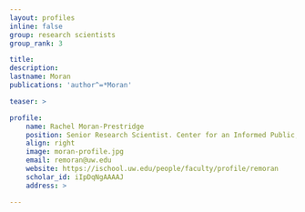 ```yaml
---
layout: profiles
inline: false
group: research scientists
group_rank: 3

title: 
description: 
lastname: Moran
publications: 'author^=*Moran'

teaser: >

profile:
    name: Rachel Moran-Prestridge
    position: Senior Research Scientist. Center for an Informed Public, University of Washington.
    align: right
    image: moran-profile.jpg
    email: remoran@uw.edu
    website: https://ischool.uw.edu/people/faculty/profile/remoran 
    scholar_id: iIpDqNgAAAAJ 
    address: >

---
```


